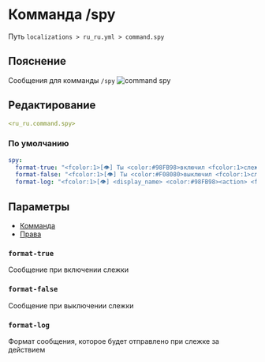 # Комманда /spy
Путь `localizations > ru_ru.yml > command.spy`

## Пояснение
Сообщения для комманды `/spy`
![command spy](/commandspy.gif)

## Редактирование
```yaml
<ru_ru.command.spy>
```

### По умолчанию
```yaml
spy:
  format-true: "<fcolor:1>[👁] Ты <color:#98FB98>включил <fcolor:1>слежку"
  format-false: "<fcolor:1>[👁] Ты <color:#F08080>выключил <fcolor:1>слежку"
  format-log: "<fcolor:1>[👁] <display_name> <color:#98FB98><action> <fcolor:1>→ <fcolor:2><message>"
```

## Параметры

- [Комманда](/docs/command/spy/)
- [Права](/docs/permission/command/spy/)

### `format-true`

Сообщение при включении слежки

### `format-false`

Сообщение при выключении слежки

### `format-log`

Формат сообщения, которое будет отправлено при слежке за действием


